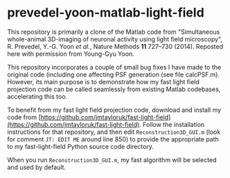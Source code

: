 # prevedel-yoon-matlab-light-field

This repository is primarily a clone of the Matlab code from "Simultaneous whole-animal 3D-imaging of neuronal activity using light field microscopy",
R. Prevedel, Y.-G. Yoon *et al.*, Nature Methods **11** 727–730 (2014). Reposted here with permission from Young-Gyu Yoon.

This repository incorporates a couple of small bug fixes I have made to the original code (including one affecting PSF generation (see file calcPSF.m). 
However, its main purpose is to demonstrate how my fast light field projection code can be called seamlessly from existing Matlab codebases,
accelerating this too.

To benefit from my fast light field projection code, download and install my code from [https://github.com/jmtayloruk/fast-light-field](https://github.com/jmtayloruk/fast-light-field).
Follow the installation instructions for that repository, and then edit `Reconstruction3D_GUI.m` (look for comment `JT: EDIT ME` around line 850)
to provide the appropriate path to my fast-light-field Python source code directory.

When you run `Reconstruction3D_GUI.m`, my fast algorithm will be selected and used by default.
